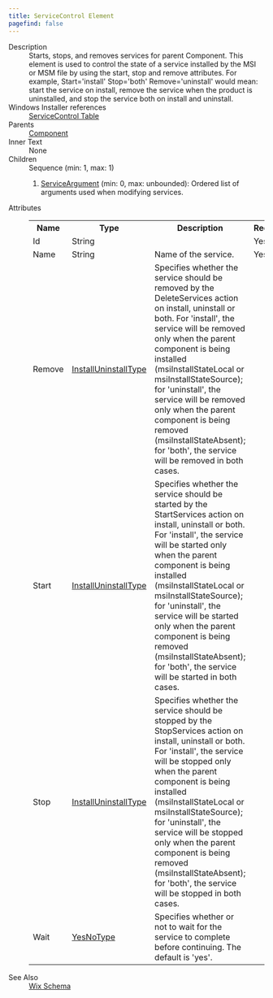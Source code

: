 ```yaml
---
title: ServiceControl Element
pagefind: false
---
```

<dl>
  <dt>Description</dt>
  <dd>                 Starts, stops, and removes services for parent Component. This element is used to control the state                 of a service installed by the MSI or MSM file by using the start, stop and remove attributes.                 For example, Start='install' Stop='both' Remove='uninstall' would mean: start the service on install,                 remove the service when the product is uninstalled, and stop the service both on install and uninstall.             </dd>
  <dt>Windows Installer references</dt>
  <dd>
    <a href="http://msdn.microsoft.com/library/aa371634.aspx" target="_blank">ServiceControl Table</a>
  </dd>
  <dt>Parents</dt>
  <dd>
    <a href="../component/">Component</a>
  </dd>
  <dt>Inner Text</dt>
  <dd>None</dd>
  <dt>Children</dt>
  <dd>Sequence (min: 1, max: 1)<ol><li><a href="../serviceargument/">ServiceArgument</a> (min: 0, max: unbounded): Ordered list of arguments used when modifying services.</li></ol></dd>
  <dt>Attributes</dt>
  <dd>
    <table cellspacing="0" cellpadding="0" class="schema">
      <tr>
        <th width="15%">Name</th>
        <th width="15%">Type</th>
        <th width="65%">Description</th>
        <th width="15%">Required</th>
      </tr>
      <tr>
        <td>Id</td>
        <td>String</td>
        <td>&nbsp;</td>
        <td>Yes</td>
      </tr>
      <tr>
        <td>Name</td>
        <td>String</td>
        <td>Name of the service.</td>
        <td>Yes</td>
      </tr>
      <tr>
        <td>Remove</td>
        <td><a href="../simple_type_installuninstalltype/">InstallUninstallType</a></td>
        <td>                     Specifies whether the service should be removed by the DeleteServices action on install, uninstall or both.                     For 'install', the service will be removed only when the parent component is being installed (msiInstallStateLocal or                     msiInstallStateSource); for 'uninstall', the service will be removed only when the parent component                     is being removed (msiInstallStateAbsent); for 'both', the service will be removed in both cases.                 </td>
        <td>&nbsp;</td>
      </tr>
      <tr>
        <td>Start</td>
        <td><a href="../simple_type_installuninstalltype/">InstallUninstallType</a></td>
        <td>                     Specifies whether the service should be started by the StartServices action on install, uninstall or both.                     For 'install', the service will be started only when the parent component is being installed (msiInstallStateLocal or                     msiInstallStateSource); for 'uninstall', the service will be started only when the parent component                     is being removed (msiInstallStateAbsent); for 'both', the service will be started in both cases.                 </td>
        <td>&nbsp;</td>
      </tr>
      <tr>
        <td>Stop</td>
        <td><a href="../simple_type_installuninstalltype/">InstallUninstallType</a></td>
        <td>                     Specifies whether the service should be stopped by the StopServices action on install, uninstall or both.                     For 'install', the service will be stopped only when the parent component is being installed (msiInstallStateLocal or                     msiInstallStateSource); for 'uninstall', the service will be stopped only when the parent component                     is being removed (msiInstallStateAbsent); for 'both', the service will be stopped in both cases.                 </td>
        <td>&nbsp;</td>
      </tr>
      <tr>
        <td>Wait</td>
        <td><a href="../simple_type_yesnotype/">YesNoType</a></td>
        <td>Specifies whether or not to wait for the service to complete before continuing. The default is 'yes'.</td>
        <td>&nbsp;</td>
      </tr>
    </table>
  </dd>
  <dt>See Also</dt>
  <dd>
    <a href="../">Wix Schema</a>
  </dd>
</dl>
